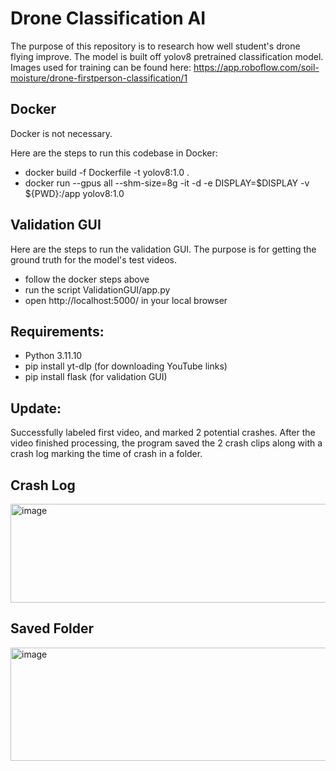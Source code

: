 # Drone Classification AI
The purpose of this repository is to research how well student's drone flying improve. The model is built off yolov8 pretrained classification model. Images used for training can be found here: https://app.roboflow.com/soil-moisture/drone-firstperson-classification/1
## Docker

Docker is not necessary.

Here are the steps to run this codebase in Docker:
- docker build -f Dockerfile -t yolov8:1.0 .
- docker run --gpus all --shm-size=8g -it -d -e DISPLAY=$DISPLAY -v ${PWD}:/app yolov8:1.0

## Validation GUI
Here are the steps to run the validation GUI. The purpose is for getting the ground truth for the model's test videos.
- follow the docker steps above
- run the script ValidationGUI/app.py
- open http://localhost:5000/ in your local browser

## Requirements:
- Python 3.11.10
- pip install yt-dlp (for downloading YouTube links)
- pip install flask (for validation GUI)

## Update:
Successfully labeled first video, and marked 2 potential crashes. After the video finished processing, the program
saved the 2 crash clips along with a crash log marking the time of crash in a folder.
## Crash Log
<img width="689" height="158" alt="image" src="https://github.com/user-attachments/assets/8eb10fe3-6e28-4687-97f3-8c62a53b894f" />

## Saved Folder
<img width="508" height="181" alt="image" src="https://github.com/user-attachments/assets/938245ed-981c-478c-bf67-f7278f528f3e" />


